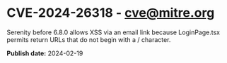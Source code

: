 # CVE-2024-26318 - cve@mitre.org

Serenity before 6.8.0 allows XSS via an email link because LoginPage.tsx permits return URLs that do not begin with a / character.

**Publish date:** 2024-02-19
